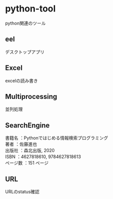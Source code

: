 # python-tool
python関連のツール

## eel
デスクトップアプリ

## Excel
excelの読み書き

## Multiprocessing
並列処理

## SearchEngine
書籍名  ：Pythonではじめる情報検索プログラミング<br>
著者   ：佐藤進也<br>
出版社  ：森北出版, 2020<br>
ISBN    ：4627818610, 9784627818613<br>
ページ数 ：151 ページ<br>

## URL
URLのstatus確認
